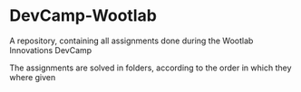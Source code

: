 # DevCamp-Wootlab
A repository, containing all assignments done during the Wootlab Innovations DevCamp

The assignments are solved in folders, according to the order in which they where given
